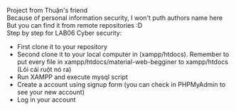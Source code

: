 Project from Thuận's friend\
Because of personal information security, I won't puth authors name here\
But you can find it from remote repositories :D\
Step by step for LAB06 Cyber security:
* First clone it to your repository
* Second clone it to your local computer in (xampp/htdocs). Remember to put every file in xampp/htdocs/material-web-begginer to xampp/htdocs (Lôi cái ruột nó ra)
* Run XAMPP and execute mysql script
* Create a account using signup form (you can check in PHPMyAdmin to see your new account)
* Log in your account
